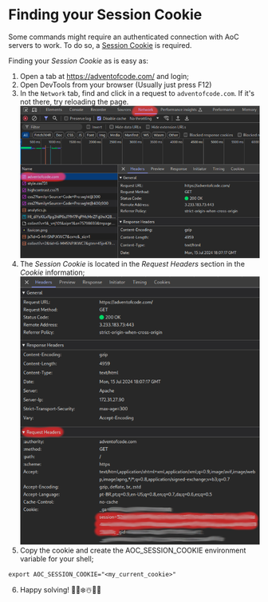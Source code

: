 # Finding your Session Cookie

Some commands might require an authenticated connection with AoC servers to work.
To do so, a [Session Cookie](https://en.wikipedia.org/wiki/HTTP_cookie#Session_cookie)
is required.

Finding your _Session Cookie_ as is easy as:

1. Open a tab at https://adventofcode.com/ and login;
2. Open DevTools from your browser (Usually just press F12)
3. In the `Network` tab, find and click in a request to `adventofcode.com`. If it's not there, try reloading the page.
   ![session_cookie1](assets/img/session_cookie1.png)
4. The _Session Cookie_ is located in the _Request Headers_ section in the _Cookie_ information;
   ![session_cookie2](assets/img/session_cookie2.png)
5. Copy the cookie and create the AOC_SESSION_COOKIE environment variable for your shell;

```shell
export AOC_SESSION_COOKIE="<my_current_cookie>"
```

6. Happy solving! 🎅🎄❄️☃️🎁🦌

